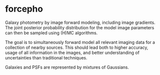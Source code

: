 forcepho
=====
Galaxy photometry by image forward modeling, including image gradients.  The joint posterior probability distribution for the model image parameters can then be sampled using (H)MC algorithms.

The goal is to simultaneously forward model all relevant imaging data for a collection of nearby sources.  This should lead both to higher accuracy, usage of all information in the images, and better understanding of uncertainties than traditional techniques.

Galaxies and PSFs are represented by mixtures of Gaussians.
